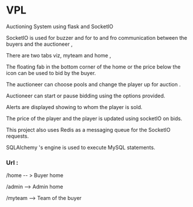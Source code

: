 # VPL
Auctioning System using flask and SocketIO

SocketIO is used for buzzer and for  to and fro communication between the buyers and the auctioneer ,

There are two tabs viz, myteam and home ,

The floating fab in the bottom corner of the home or the price below the icon can be used to bid by the buyer.

The auctioneer can choose pools and change the player up for auction .

Auctioneer can start or pause bidding using the options provided. 

Alerts are displayed showing to whom the player is sold. 

The price of the player and the player is updated using socketIO on bids.

This project also uses Redis as a messaging queue for the SocketIO  requests.

SQLAlchemy 's engine is used to execute MySQL statements.


### Url  :

/home  -- > Buyer home

/admin --> Admin home

/myteam --> Team of the buyer
